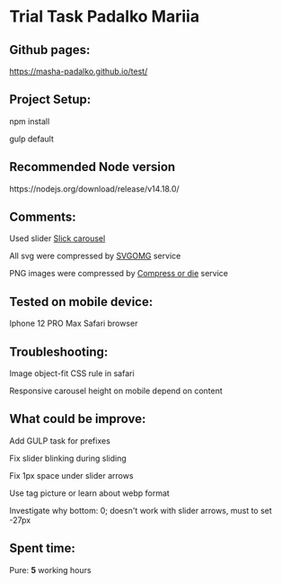 <h1>Trial Task Padalko Mariia</h1>

<h2>Github pages:</h2>
<a href="https://masha-padalko.github.io/test/" target="_blank">https://masha-padalko.github.io/test/</a>
<h2>Project Setup:</h2>
<p>npm install</p>
<p>gulp default</p>
<h2>Recommended Node version</h2>
<p>https://nodejs.org/download/release/v14.18.0/</p>

<h2>Comments:</h2>
<p>Used slider  <a href="https://kenwheeler.github.io/slick/" target="_blank">Slick carousel</a></p>
<p>All svg were compressed by <a href="https://jakearchibald.github.io/svgomg/" target="_blank">SVGOMG</a> service</p>
<p>PNG images were compressed by <a href="https://compress-or-die.com/" target="_blank">Compress or die</a> service</p>

<h2>Tested on mobile device:</h2>
<p>Iphone 12 PRO Max Safari browser</p>

<h2>Troubleshooting:</h2>
<p>Image object-fit CSS rule in safari</p>
<p>Responsive carousel height on mobile depend on content</p>


<h2>What could be improve:</h2>
<p>Add GULP task for prefixes</p>
<p>Fix slider blinking during sliding</p>
<p>Fix 1px space under slider arrows</p>
<p>Use tag picture or learn about webp format</p>
<p>Investigate why bottom: 0; doesn't work with slider arrows, must to set -27px</p>

<h2>Spent time:</h2>
<p>Pure: <b>5</b> working hours</p>
